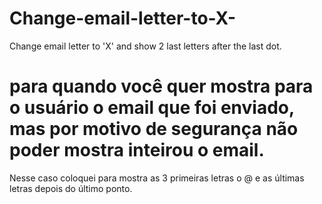 # Change-email-letter-to-X-
Change email letter to 'X' and show 2 last letters after the last dot.
# para quando você quer mostra para o usuário o email que foi enviado, mas por motivo de segurança não poder mostra  inteirou  o email.
Nesse caso coloquei para mostra as 3 primeiras letras o @ e as últimas letras depois do último ponto.  
